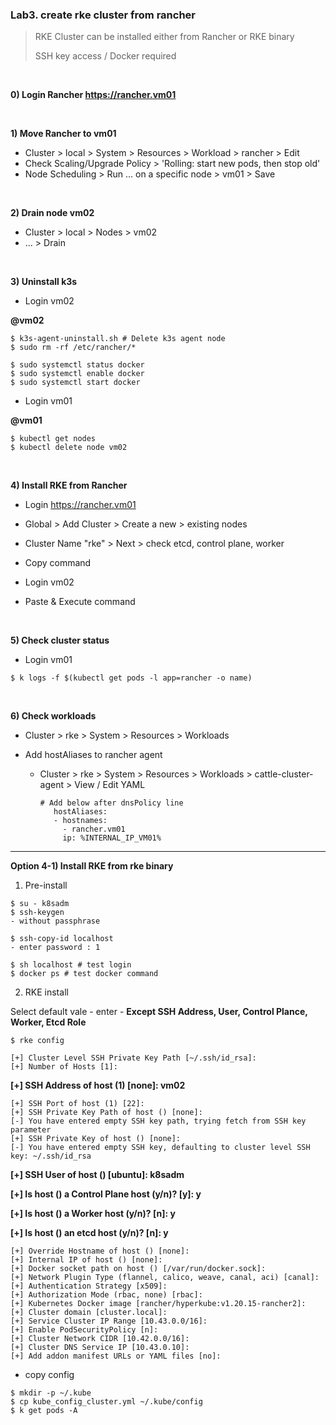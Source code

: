 ### Lab3. create rke cluster from rancher

> RKE Cluster can be installed either from Rancher or RKE binary
> 
> SSH key access / Docker required

&nbsp;

**0) Login Rancher https://rancher.vm01**

&nbsp;

**1) Move Rancher to vm01**
- Cluster > local > System > Resources > Workload > rancher > Edit
- Check Scaling/Upgrade Policy > 'Rolling: start new pods, then stop old'
- Node Scheduling > Run ... on a specific node > vm01 > Save

&nbsp;

**2) Drain node vm02**
- Cluster > local > Nodes > vm02
- ... > Drain

&nbsp;

**3) Uninstall k3s**

- Login vm02

**@vm02**

~~~
$ k3s-agent-uninstall.sh # Delete k3s agent node
$ sudo rm -rf /etc/rancher/* 

$ sudo systemctl status docker
$ sudo systemctl enable docker
$ sudo systemctl start docker
~~~

- Login vm01

**@vm01**

~~~
$ kubectl get nodes
$ kubectl delete node vm02
~~~


&nbsp;

**4) Install RKE from Rancher**

- Login https://rancher.vm01

- Global > Add Cluster > Create a new > existing nodes
- Cluster Name "rke" > Next > check etcd, control plane, worker
- Copy command
- Login vm02
- Paste & Execute command

&nbsp;

**5) Check cluster status**

- Login vm01

~~~
$ k logs -f $(kubectl get pods -l app=rancher -o name)
~~~

&nbsp;

**6) Check workloads**
- Cluster > rke > System > Resources > Workloads


- Add hostAliases to rancher agent
  - Cluster > rke > System > Resources > Workloads > cattle-cluster-agent > View / Edit YAML

    ~~~ 
    # Add below after dnsPolicy line
       hostAliases:
       - hostnames:
         - rancher.vm01
         ip: %INTERNAL_IP_VM01%
    ~~~

---
**Option 4-1) Install RKE from rke binary**

1) Pre-install

~~~
$ su - k8sadm
$ ssh-keygen
- without passphrase

$ ssh-copy-id localhost
- enter password : 1

$ sh localhost # test login
$ docker ps # test docker command
~~~

2) RKE install

Select default vale - enter - **Except SSH Address, User, Control Plance, Worker, Etcd Role**

~~~
$ rke config

[+] Cluster Level SSH Private Key Path [~/.ssh/id_rsa]: 
[+] Number of Hosts [1]: 
~~~
**[+] SSH Address of host (1) [none]: vm02**
~~~
[+] SSH Port of host (1) [22]:
[+] SSH Private Key Path of host () [none]: 
[-] You have entered empty SSH key path, trying fetch from SSH key parameter
[+] SSH Private Key of host () [none]: 
[-] You have entered empty SSH key, defaulting to cluster level SSH key: ~/.ssh/id_rsa
~~~
**[+] SSH User of host () [ubuntu]: k8sadm**

**[+] Is host () a Control Plane host (y/n)? [y]: y**

**[+] Is host () a Worker host (y/n)? [n]: y**

**[+] Is host () an etcd host (y/n)? [n]: y**
~~~
[+] Override Hostname of host () [none]: 
[+] Internal IP of host () [none]: 
[+] Docker socket path on host () [/var/run/docker.sock]: 
[+] Network Plugin Type (flannel, calico, weave, canal, aci) [canal]: 
[+] Authentication Strategy [x509]: 
[+] Authorization Mode (rbac, none) [rbac]: 
[+] Kubernetes Docker image [rancher/hyperkube:v1.20.15-rancher2]: 
[+] Cluster domain [cluster.local]: 
[+] Service Cluster IP Range [10.43.0.0/16]: 
[+] Enable PodSecurityPolicy [n]: 
[+] Cluster Network CIDR [10.42.0.0/16]: 
[+] Cluster DNS Service IP [10.43.0.10]: 
[+] Add addon manifest URLs or YAML files [no]:
~~~
- copy config
~~~
$ mkdir -p ~/.kube
$ cp kube_config_cluster.yml ~/.kube/config
$ k get pods -A
~~~
